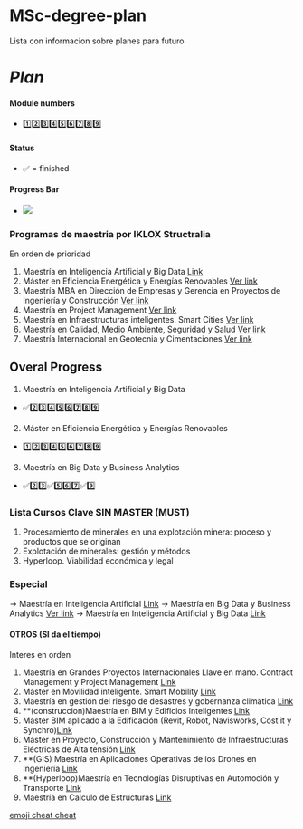 # MSc-degree-plan
Lista con informacion sobre planes para futuro

# *Plan*
#### Module numbers
* :one::two::three::four::five::six::seven::eight::nine:
#### Status
* :white_check_mark: = finished
#### Progress Bar
* ![](https://us-central1-progress-markdown.cloudfunctions.net/progress/1)

### Programas de maestria por IKLOX Structralia

En orden de prioridad
1. Maestría en Inteligencia Artificial y Big Data [Link](https://www.structuralia.com/formacion/master-ia-big-data)
2. Máster en Eficiencia Energética y Energías Renovables [Ver link](https://www.structuralia.com/formacion/master-en-eficiencia-energetica-y-energias-renovables)
3. Maestría MBA en Dirección de Empresas y Gerencia en Proyectos de Ingeniería y Construcción [Ver link](https://www.structuralia.com/formacion/master-mba-en-direccion-de-empresas-y-gerencia-en-proyectos-de-ingenieria-y-construccion)
4. Maestría en Project Management [Ver link](https://www.structuralia.com/formacion/master-en-project-management)
5. Maestría en Infraestructuras inteligentes. Smart Cities [Ver link](https://www.structuralia.com/formacion/master-en-infraestructuras-inteligentes-smart-cities)
6. Maestría en Calidad, Medio Ambiente, Seguridad y Salud [Ver link](https://www.structuralia.com/formacion/master-calidad-medio-ambiente-seguridad-salud)
7. Maestría Internacional en Geotecnia y Cimentaciones [Ver link](https://www.structuralia.com/formacion/master-internacional-geotecnia-cimentaciones)

## Overal Progress

1. Maestría en Inteligencia Artificial y Big Data
* :white_check_mark::two::three::four::five::six::seven::eight::nine:
2. Máster en Eficiencia Energética y Energías Renovables
* :one::two::three::four::five::six::seven::eight::nine:
3. Maestría en Big Data y Business Analytics
* :white_check_mark::two::three::white_check_mark::five::six::seven::white_check_mark::nine:

### Lista Cursos Clave SIN MASTER (MUST)
1. Procesamiento de minerales en una explotación minera: proceso y productos que se originan
2. Explotación de minerales: gestión y métodos
3. Hyperloop. Viabilidad económica y legal
### Especial
-> Maestría en Inteligencia Artificial [Link](https://www.structuralia.com/formacion/master-inteligencia-artificial-gestion-implantacion-modelos)
-> Maestría en Big Data y Business Analytics [Ver link](https://www.structuralia.com/formacion/master-en-big-data-y-business-analytics)
-> Maestría en Inteligencia Artificial y Big Data [Link](https://www.structuralia.com/formacion/master-ia-big-data)

#### OTROS (SI da el tiempo)
Interes en orden
1. Maestría en Grandes Proyectos Internacionales Llave en mano. Contract Management y Project Management [Link](https://www.structuralia.com/formacion/master-en-grandes-proyectos-internacionales-llave-en-mano-contract-management-y-project-management) 
2. Máster en Movilidad inteligente. Smart Mobility [Link](https://www.structuralia.com/formacion/master-en-smart-mobility)
3. Maestría en gestión del riesgo de desastres y gobernanza climática [Link](https://www.structuralia.com/formacion/master-gestion-riesgo-desastres-y-gobernanza-climatica)
4. **(construccion)Maestría en BIM y Edificios Inteligentes [Link](https://www.structuralia.com/formacion/master-bim-edificios-inteligentes)
5. Máster BIM aplicado a la Edificación (Revit, Robot, Navisworks, Cost it y Synchro)[Link](https://www.structuralia.com/formacion/master-bim-edificacion)
6. Máster en Proyecto, Construcción y Mantenimiento de Infraestructuras Eléctricas de Alta tensión [Link](https://www.structuralia.com/formacion/master-en-proyecto-construccion-y-mantenimiento-de-infraestructuras-electricas-de-alta-tension)
7. **(GIS) Maestría en Aplicaciones Operativas de los Drones en Ingeniería [Link](https://www.structuralia.com/formacion/master-en-aplicaciones-operativas-de-los-drones-en-ingenieria)
8. **(Hyperloop)Maestría en Tecnologías Disruptivas en Automoción y Transporte [Link](https://www.structuralia.com/formacion/master-tecnologias-disruptivas-automocion-transporte)
9. Maestría en Calculo de Estructuras [Link](https://www.structuralia.com/formacion/master-en-calculo-de-estructuras)

[emoji cheat cheat](https://github.com/ikatyang/emoji-cheat-sheet/blob/master/README.md#symbols)
